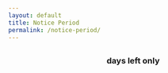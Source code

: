 ```yaml
---
layout: default
title: Notice Period
permalink: /notice-period/
---
```


<style type="text/css" media="screen">
  .container {
    margin: 30px auto;
    max-width: 600px;
    text-align: center;
  }

  #countdown {
    font-size: 200px;
    cursor: pointer;
    transition: transform 0.3s ease-in-out, box-shadow 0.3s ease-in-out;
    position: relative;
    opacity: 0;
    transform: translateY(-100vh);
    animation: dropIn 1s ease-out forwards;
  }

  @keyframes dropIn {
    0% { transform: translateY(-100vh); opacity: 0; }
    100% { transform: translateY(0); opacity: 1; }
  }

  #countdown:hover {
    text-shadow: 0px 0px 20px #000000;
    transform: scale(1.2);
    transition: 0.3s ease-in-out;
  }
</style>

<div class="container">
  <div id="countdown"></div>
  <h3>days left only</h3>
</div>

<div id="notice-period-root"></div>

<script crossorigin src="https://unpkg.com/react@18/umd/react.production.min.js"></script>
<script crossorigin src="https://unpkg.com/react-dom@18/umd/react-dom.production.min.js"></script>
<script crossorigin src="https://unpkg.com/axios/dist/axios.min.js"></script>

<script>
function calculateDaysLeft() {
  const lastWorkingDay = new Date("July 22, 2025");
  const today = new Date();
  const timeDiff = lastWorkingDay - today;
  const daysLeft = Math.ceil(timeDiff / (1000 * 60 * 60 * 24));
  return daysLeft;
}

document.addEventListener("DOMContentLoaded", () => {
  const countdownElement = document.getElementById("countdown");
  countdownElement.textContent = calculateDaysLeft();
});

const { useState } = React;

function NoticeForm() {
  const [email, setEmail] = useState('');
  const [selectedDays, setSelectedDays] = useState(null);
  const [message, setMessage] = useState('');

  const dayOptions = [60, 45, 30, 15];

  function isValidEmail(email) {
    return /^[^\s@]+@[^\s@]+\.[^\s@]+$/.test(email);
  }

  const handleSubmit = async () => {
    if (!isValidEmail(email)) {
      setMessage('Please enter a valid email.');
      return;
    }
    if (!selectedDays) {
      setMessage('Please select a reminder time.');
      return;
    }

    const cronTime = calculateCron(selectedDays);

    const subscriber = { email, cron: cronTime };

    try {
      const res = await fetch('/.github/workflows/subscribers.yaml');
      const text = await res.text();
      if (text.includes(`- email: ${email}`) && text.includes(`cron: ${cronTime}`)) {
        setMessage('Warning: You are already subscribed. Update email or days.');
        return;
      }

      const updateResponse = await fetch('/.github/workflows/subscribe-action.yaml', {
        method: 'POST',
        headers: { 'Content-Type': 'application/json' },
        body: JSON.stringify({ subscriber })
      });

      if (updateResponse.ok) {
        setMessage('Successfully subscribed!');
      } else {
        setMessage('Error submitting request.');
      }
    } catch (error) {
      setMessage('Failed to process your subscription.');
    }
  };

  function calculateCron(daysBefore) {
    const noticeEnd = new Date();
    noticeEnd.setDate(noticeEnd.getDate() + daysBefore);
    const minute = noticeEnd.getMinutes();
    const hour = noticeEnd.getHours();
    const day = noticeEnd.getDate();
    const month = noticeEnd.getMonth() + 1;
    return `${minute} ${hour} ${day} ${month} *`;
  }

  return React.createElement('div', { className: 'notice-form section' },
    React.createElement('h2', null, 'Get Reminder When Notice Is Nearing End'),
    React.createElement('input', {
      type: 'email',
      placeholder: 'Enter your email',
      value: email,
      onChange: e => setEmail(e.target.value),
      className: 'email-input'
    }),
    React.createElement('div', { className: 'chip-group' },
      dayOptions.map(days =>
        React.createElement('button', {
          key: days,
          onClick: () => setSelectedDays(days),
          className: `chip ${selectedDays === days ? 'active' : ''}`
        }, `${days} days`)
      )
    ),
    React.createElement('button', { onClick: handleSubmit, className: 'submit-button' }, 'Send Me Reminder'),
    message && React.createElement('p', { className: 'message' }, message)
  );
}

ReactDOM.render(React.createElement(NoticeForm), document.getElementById('notice-period-root'));
</script>

<style>
.notice-form {
  max-width: 500px;
  margin: 2rem auto;
  padding: 1rem;
  background: #f9f9f9;
  border-radius: 8px;
  box-shadow: 0 0 10px rgba(0, 0, 0, 0.05);
  text-align: center;
}
.notice-form h2 {
  font-size: 1.25rem;
  margin-bottom: 1rem;
}
.email-input {
  padding: 0.5rem;
  width: 100%;
  margin-bottom: 1rem;
  border-radius: 4px;
  border: 1px solid #ccc;
}
.chip-group {
  display: flex;
  justify-content: center;
  flex-wrap: wrap;
  gap: 0.5rem;
  margin-bottom: 1rem;
}
.chip {
  padding: 0.5rem 1rem;
  border-radius: 20px;
  background: #eee;
  border: none;
  cursor: pointer;
}
.chip.active {
  background-color: #007acc;
  color: white;
}
.submit-button {
  background-color: #007acc;
  color: white;
  padding: 0.5rem 1rem;
  border: none;
  border-radius: 4px;
  cursor: pointer;
}
.message {
  margin-top: 1rem;
  font-size: 0.9rem;
  color: #c00;
}
@media (max-width: 600px) {
  .notice-form {
    padding: 0.5rem;
  }
  .chip {
    padding: 0.4rem 0.8rem;
    font-size: 0.85rem;
  }
}
</style>
